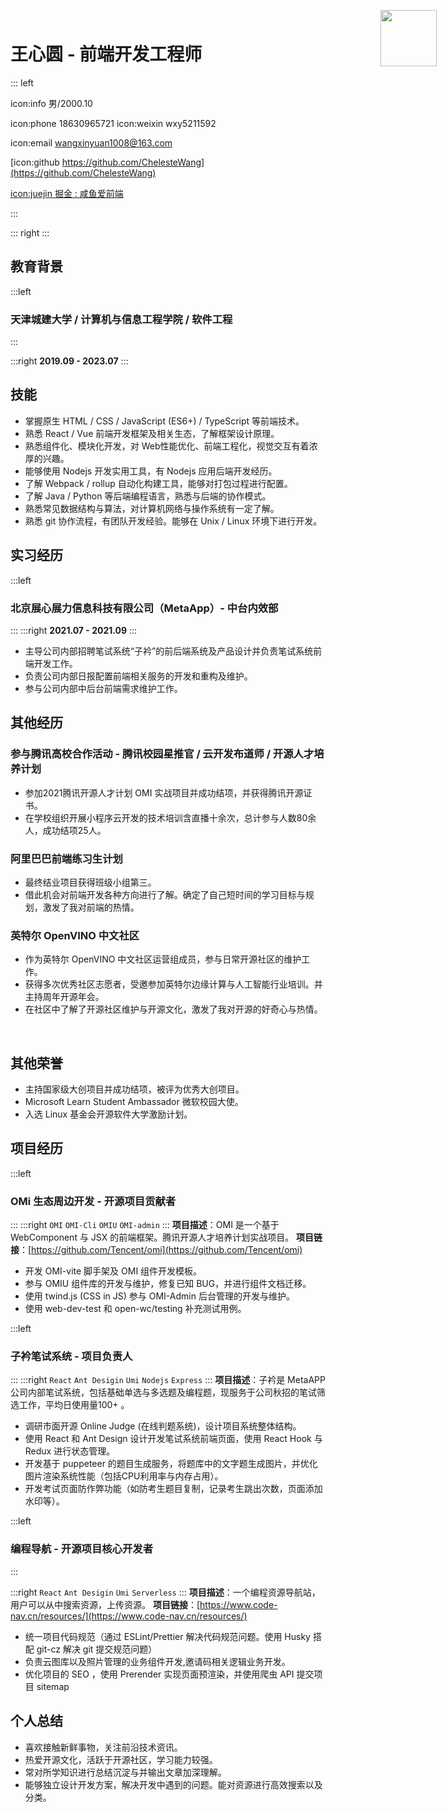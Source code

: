 # 王心圆 - 前端开发工程师

::: left

icon:info 男/2000.10

icon:phone 18630965721  icon:weixin wxy5211592

icon:email wangxinyuan1008@163.com

[icon:github https://github.com/ChelesteWang](https://github.com/ChelesteWang)

[icon:juejin 掘金 : 咸鱼爱前端](https://juejin.cn/user/43636197953101)




:::

::: right
<img src="https://i.loli.net/2021/10/17/BcxkYT5AJ8FiKRv.jpg" style="position:absolute;width:90px;top: 40px;right: 50px;z-index:1">
:::

## 教育背景

:::left
### 天津城建大学 / 计算机与信息工程学院 / 软件工程
:::

:::right
**2019.09 - 2023.07**
:::

## 技能

- 掌握原生 HTML / CSS / JavaScript (ES6+) / TypeScript 等前端技术。
- 熟悉 React / Vue 前端开发框架及相关生态，了解框架设计原理。
- 熟悉组件化、模块化开发，对 Web性能优化、前端工程化，视觉交互有着浓厚的兴趣。
- 能够使用 Nodejs 开发实用工具，有 Nodejs 应用后端开发经历。
- 了解 Webpack / rollup 自动化构建工具，能够对打包过程进行配置。
- 了解 Java / Python 等后端编程语言，熟悉与后端的协作模式。
- 熟悉常见数据结构与算法，对计算机网络与操作系统有一定了解。
- 熟悉 git 协作流程，有团队开发经验。能够在 Unix / Linux 环境下进行开发。

## 实习经历

:::left

### 北京展心展力信息科技有限公司（MetaApp）- 中台内效部 

:::
:::right
**2021.07 - 2021.09**
:::

- 主导公司内部招聘笔试系统“子衿”的前后端系统及产品设计并负责笔试系统前端开发工作。
- 负责公司内部日报配置前端相关服务的开发和重构及维护。
- 参与公司内部中后台前端需求维护工作。


## 其他经历

### 参与腾讯高校合作活动 - 腾讯校园星推官 / 云开发布道师 / 开源人才培养计划

- 参加2021腾讯开源人才计划 OMI 实战项目并成功结项，并获得腾讯开源证书。
- 在学校组织开展小程序云开发的技术培训含直播十余次，总计参与人数80余人，成功结项25人。

### 阿里巴巴前端练习生计划

- 最终结业项目获得班级小组第三。
- 借此机会对前端开发各种方向进行了解。确定了自己短时间的学习目标与规划，激发了我对前端的热情。


### 英特尔 OpenVINO 中文社区

- 作为英特尔 OpenVINO 中文社区运营组成员，参与日常开源社区的维护工作。
- 获得多次优秀社区志愿者，受邀参加英特尔边缘计算与人工智能行业培训。并主持周年开源年会。
- 在社区中了解了开源社区维护与开源文化，激发了我对开源的好奇心与热情。

<br>

## 其他荣誉

- 主持国家级大创项目并成功结项，被评为优秀大创项目。
- Microsoft Learn Student Ambassador 微软校园大使。
- 入选 Linux 基金会开源软件大学激励计划。

## 项目经历

:::left

### OMi 生态周边开发 - 开源项目贡献者

:::
:::right
`OMI` `OMI-Cli` `OMIU` `OMI-admin`
:::
**项目描述**：OMI 是一个基于 WebComponent 与 JSX 的前端框架。腾讯开源人才培养计划实战项目。
**项目链接**：[https://github.com/Tencent/omi](https://github.com/Tencent/omi)

- 开发 OMI-vite 脚手架及 OMI 组件开发模板。
- 参与 OMIU 组件库的开发与维护，修复已知 BUG，并进行组件文档迁移。
- 使用 twind.js (CSS in JS) 参与 OMI-Admin 后台管理的开发与维护。
- 使用 web-dev-test 和 open-wc/testing 补充测试用例。


:::left

### 子衿笔试系统 - 项目负责人

:::
:::right
`React` `Ant Desigin` `Umi` `Nodejs` `Express`
:::
**项目描述**：子衿是 MetaAPP 公司内部笔试系统，包括基础单选与多选题及编程题，现服务于公司秋招的笔试筛选工作，平均日使用量100+ 。

- 调研市面开源 Online Judge (在线判题系统)，设计项目系统整体结构。
- 使用 React 和 Ant Design 设计开发笔试系统前端页面，使用 React Hook 与 Redux 进行状态管理。
- 开发基于 puppeteer 的题目生成服务，将题库中的文字题生成图片，并优化图片渲染系统性能（包括CPU利用率与内存占用）。
- 开发考试页面防作弊功能（如防考生题目复制，记录考生跳出次数，页面添加水印等）。

:::left

### 编程导航 - 开源项目核心开发者

:::

:::right
`React` `Ant Desigin` `Umi` `Serverless` 
:::
**项目描述**：一个编程资源导航站，用户可以从中搜索资源，上传资源。
**项目链接**：[https://www.code-nav.cn/resources/](https://www.code-nav.cn/resources/)

- 统一项目代码规范（通过 ESLint/Prettier 解决代码规范问题。使用 Husky 搭配 git-cz 解决 git 提交规范问题）
- 负责云图库以及照片管理的业务组件开发,邀请码相关逻辑业务开发。
- 优化项目的 SEO ，使用 Prerender 实现页面预渲染，并使用爬虫 API 提交项目 sitemap 

## 个人总结

- 喜欢接触新鲜事物，关注前沿技术资讯。
- 热爱开源文化，活跃于开源社区，学习能力较强。
- 常对所学知识进行总结沉淀与并输出文章加深理解。
- 能够独立设计开发方案，解决开发中遇到的问题。能对资源进行高效搜索以及分类。

<div style="display:none">
.rs-view {
    line-height: 1.804;
}
.rs-view h1 {
    border-bottom: none;
}
.rs-view h2{
  background-color:#00b38a;
color:white;
}
.rs-view .h3_block a {
color: #00b38a;
}
div.rs-view a{
  color: #00b38a;
}
.rs-view code{
color:white;
background-color:#00e3b2;
}
.rs-view .h2_block a{
color:#00b38a;
}
  </div>

